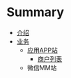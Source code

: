 # Summary

* [介绍](README.md)
* [业务](chapter1.md)
   * [应用APP站](application.md)
       * [商户列表](shan_hui_lie_biao.md)
   * 微信MM站

